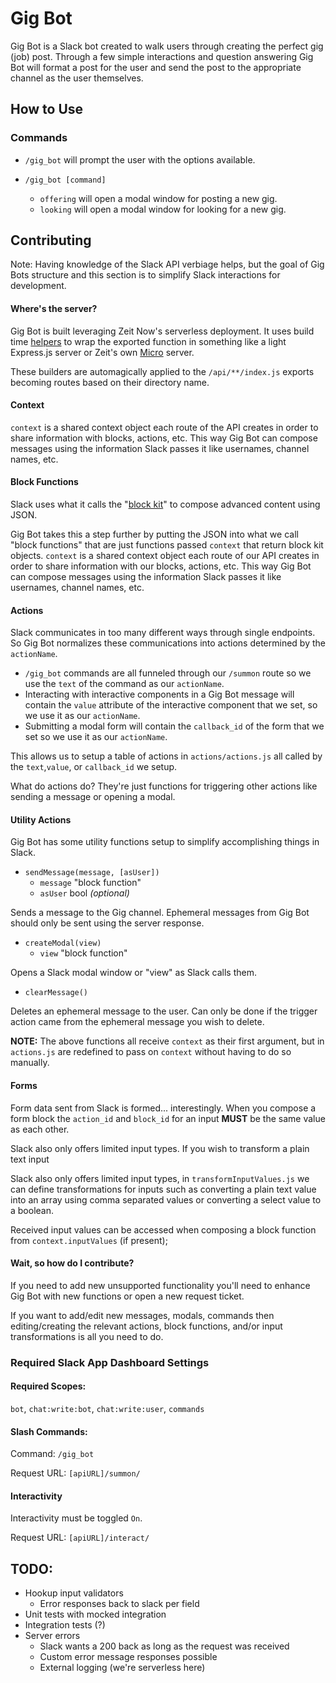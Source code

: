 # Gig Bot

Gig Bot is a Slack bot created to walk users through creating the perfect gig (job) post. Through a few simple interactions and question answering Gig Bot will format a post for the user and send the post to the appropriate channel as the user themselves.

## How to Use

### Commands

* `/gig_bot` will prompt the user with the options available.
 
* `/gig_bot [command]`
    + `offering` will open a modal window for posting a new gig.
    + `looking` will open a modal window for looking for a new gig.

## Contributing

Note: Having knowledge of the Slack API verbiage helps, but the goal of Gig Bots structure and this section is to simplify Slack interactions for development.

#### Where's the server?

Gig Bot is built leveraging Zeit Now's serverless deployment. It uses build time [helpers](https://zeit.co/docs/runtimes#official-runtimes/node-js/node-js-request-and-response-objects) to wrap the exported function in something like a light Express.js server or Zeit's own [Micro](https://github.com/zeit/micro) server.

These builders are automagically applied to the `/api/**/index.js` exports becoming routes based on their directory name.

#### Context

`context` is a shared context object each route of the API creates in order to share information with blocks, actions, etc. This way Gig Bot can compose messages using the information Slack passes it like usernames, channel names, etc.

#### Block Functions

Slack uses what it calls the "[block kit](https://api.slack.com/block-kit)" to compose advanced content using JSON.

Gig Bot takes this a step further by putting the JSON into what we call "block functions" that are just functions passed `context` that return block kit objects. `context` is a shared context object each route of our API creates in order to share information with our blocks, actions, etc. This way Gig Bot can compose messages using the information Slack passes it like usernames, channel names, etc.

#### Actions

Slack communicates in too many different ways through single endpoints. So Gig Bot normalizes these communications into actions determined by the `actionName`.

* `/gig_bot` commands are all funneled through our `/summon` route so we use the `text` of the command as our `actionName`.
* Interacting with interactive components in a Gig Bot message will contain the `value` attribute of the interactive component that we set, so we use it as our `actionName`.
* Submitting a modal form will contain the `callback_id` of the form that we set so we use it as our `actionName`.

This allows us to setup a table of actions in `actions/actions.js` all called by the `text`,`value`, or `callback_id` we setup.

What do actions do? They're just functions for triggering other actions like sending a message or opening a modal.

#### Utility Actions

Gig Bot has some utility functions setup to simplify accomplishing things in Slack.

* `sendMessage(message, [asUser])`
    + `message` "block function"
    + `asUser` bool *(optional)*

Sends a message to the Gig channel. Ephemeral messages from Gig Bot should only be sent using the server response.

* `createModal(view)`
    + `view` "block function"

Opens a Slack modal window or "view" as Slack calls them.

* `clearMessage()`

Deletes an ephemeral message to the user. Can only be done if the trigger action came from the ephemeral message you wish to delete.

**NOTE:** The above functions all receive `context` as their first argument, but in `actions.js` are redefined to pass on `context` without having to do so manually.

#### Forms

Form data sent from Slack is formed... interestingly. When you compose a form block the `action_id` and `block_id` for an input **MUST** be the same value as each other.

Slack also only offers limited input types. If you wish to transform a plain text input

Slack also only offers limited input types, in `transformInputValues.js` we can define transformations for inputs such as converting a plain text value into an array using comma separated values or converting a select value to a boolean.

Received input values can be accessed when composing a block function from `context.inputValues` (if present);

#### Wait, so how do I contribute?

If you need to add new unsupported functionality you'll need to enhance Gig Bot with new functions or open a new request ticket.

If you want to add/edit new messages, modals, commands then editing/creating the relevant actions, block functions, and/or input transformations is all you need to do.

### Required Slack App Dashboard Settings

#### Required Scopes:
`bot`, `chat:write:bot`, `chat:write:user`, `commands`

#### Slash Commands:
Command: `/gig_bot`

Request URL: `[apiURL]/summon/`

#### Interactivity

Interactivity must be toggled `On`.

Request URL: `[apiURL]/interact/`

## TODO:

* Hookup input validators
    + Error responses back to slack per field
* Unit tests with mocked integration
* Integration tests (?)
* Server errors
    + Slack wants a 200 back as long as the request was received
    + Custom error message responses possible
    + External logging (we're serverless here)
